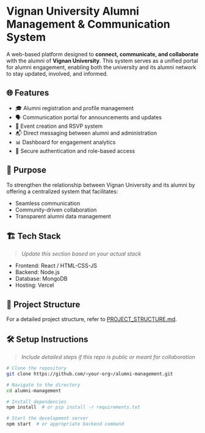 # Vignan University Alumni Management & Communication System

A web-based platform designed to **connect, communicate, and collaborate** with the alumni of **Vignan University**. This system serves as a unified portal for alumni engagement, enabling both the university and its alumni network to stay updated, involved, and informed.

## 🌐 Features

- 🎓 Alumni registration and profile management  
- 🗣️ Communication portal for announcements and updates  
- 🤝 Event creation and RSVP system  
- 📬 Direct messaging between alumni and administration  
- 📊 Dashboard for engagement analytics  
- 🔐 Secure authentication and role-based access

## 🚀 Purpose

To strengthen the relationship between Vignan University and its alumni by offering a centralized system that facilitates:

- Seamless communication  
- Community-driven collaboration  
- Transparent alumni data management

## 🏗️ Tech Stack

> _Update this section based on your actual stack_

- Frontend: React / HTML-CSS-JS  
- Backend: Node.js  
- Database: MongoDB  
- Hosting: Vercel

## 📁 Project Structure
  For a detailed project structure, refer to [PROJECT_STRUCTURE.md](./PROJECT_STRUCTURE.md).

## 🛠️ Setup Instructions

> _Include detailed steps if this repo is public or meant for collaboration_

```bash
# Clone the repository
git clone https://github.com/<your-org>/alumni-management.git

# Navigate to the directory
cd alumni-management

# Install dependencies
npm install  # or pip install -r requirements.txt

# Start the development server
npm start  # or appropriate backend command
